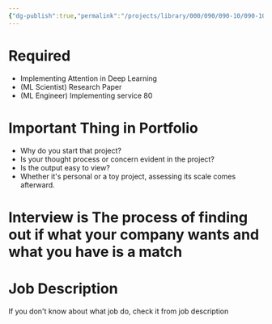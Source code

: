 ```yaml
---
{"dg-publish":true,"permalink":"/projects/library/000/090/090-10/090-10-a/","noteIcon":"0","created":"2024-02-13T10:02:38.576+09:00","updated":"2024-02-17T12:36:01.323+09:00"}
---
```



# Required
- Implementing Attention in Deep Learning
- (ML Scientist) Research Paper
- (ML Engineer) Implementing service 80



# Important Thing in Portfolio
- Why do you start that project?
- Is your thought process or concern evident in the project?
- Is the output easy to view?
- Whether it's personal or a toy project, assessing its scale comes afterward.
# Interview is  The process of finding out if what your company wants and what you have is a match

# Job Description
If you don't know about what job do, check it from job description




